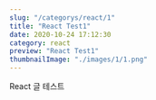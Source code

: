 ```yaml
---
slug: "/categorys/react/1"
title: "React Test1"
date: 2020-10-24 17:12:30
category: react
preview: "React Test1"
thumbnailImage: "./images/1/1.png"
---
```


React 글 테스트
